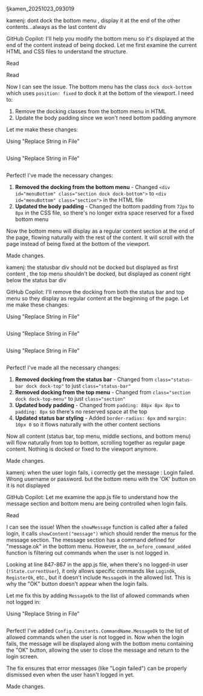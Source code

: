 §kamen_20251023_093019

kamenj: dont dock the bottom menu , display it at the end of the other contents...always as the last content div

GitHub Copilot: I'll help you modify the bottom menu so it's displayed at the end of the content instead of being docked. Let me first examine the current HTML and CSS files to understand the structure. 

Read [](file:///c%3A/my.desktop/projects/.mind.maps/main/software/dani/maps/tests/html/FindCoins/SimpleLoginSite/v3/index.html)

Read [](file:///c%3A/my.desktop/projects/.mind.maps/main/software/dani/maps/tests/html/FindCoins/SimpleLoginSite/v3/index.css)

Now I can see the issue. The bottom menu has the class `dock dock-bottom` which uses `position: fixed` to dock it at the bottom of the viewport. I need to:

1. Remove the docking classes from the bottom menu in HTML
2. Update the body padding since we won't need bottom padding anymore

Let me make these changes: 

Using "Replace String in File"


```

```


Using "Replace String in File"


```

```
Perfect! I've made the necessary changes:

1. **Removed the docking from the bottom menu** - Changed `<div id="menuBottom" class="section dock dock-bottom">` to `<div id="menuBottom" class="section">` in the HTML file
2. **Updated the body padding** - Changed the bottom padding from `72px` to `8px` in the CSS file, so there's no longer extra space reserved for a fixed bottom menu

Now the bottom menu will display as a regular content section at the end of the page, flowing naturally with the rest of the content. It will scroll with the page instead of being fixed at the bottom of the viewport.

Made changes.

kamenj: the statusbar div should not be docked but displayed as first content , the top menu shouldn't be docked, but displayed as conent right below the status bar div

GitHub Copilot: I'll remove the docking from both the status bar and top menu so they display as regular content at the beginning of the page. Let me make these changes: 

Using "Replace String in File"


```

```


Using "Replace String in File"


```

```


Using "Replace String in File"


```

```
Perfect! I've made all the necessary changes:

1. **Removed docking from the status bar** - Changed from `class="status-bar dock dock-top"` to just `class="status-bar"`
2. **Removed docking from the top menu** - Changed from `class="section dock dock-top-menu"` to just `class="section"`
3. **Updated body padding** - Changed from `padding: 88px 8px 8px` to `padding: 8px` so there's no reserved space at the top
4. **Updated status bar styling** - Added `border-radius: 6px` and `margin: 10px 0` so it flows naturally with the other content sections

Now all content (status bar, top menu, middle sections, and bottom menu) will flow naturally from top to bottom, scrolling together as regular page content. Nothing is docked or fixed to the viewport anymore.

Made changes.

kamenj: when the user login fails, i correctly get the message :
Login failed. Wrong username or password.
but the bottom menu with the 'OK' button on it is not displayed

GitHub Copilot: Let me examine the app.js file to understand how the message section and bottom menu are being controlled when login fails. 

Read [](file:///c%3A/my.desktop/projects/.mind.maps/main/software/dani/maps/tests/html/FindCoins/SimpleLoginSite/v3/app.js)

I can see the issue! When the `showMessage` function is called after a failed login, it calls `showContent("message")` which should render the menus for the message section. The message section has a command defined for "message.ok" in the bottom menu. However, the `on_before_command_added` function is filtering out commands when the user is not logged in.

Looking at line 847-867 in the app.js file, when there's no logged-in user (`!State.currentUser`), it only allows specific commands like `LoginOk`, `RegisterOk`, etc., but it doesn't include `MessageOk` in the allowed list. This is why the "OK" button doesn't appear when the login fails.

Let me fix this by adding `MessageOk` to the list of allowed commands when not logged in: 

Using "Replace String in File"


```

```
Perfect! I've added `Config.Constants.CommandName.MessageOk` to the list of allowed commands when the user is not logged in. Now when the login fails, the message will be displayed along with the bottom menu containing the "OK" button, allowing the user to close the message and return to the login screen.

The fix ensures that error messages (like "Login failed") can be properly dismissed even when the user hasn't logged in yet.

Made changes.
